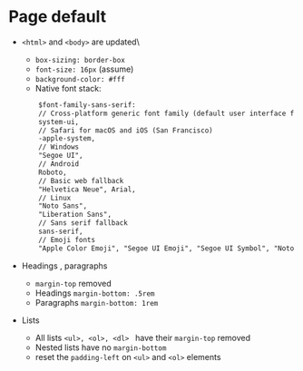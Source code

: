 # Page default

- `<html>` and `<body>` are updated\
    - `box-sizing: border-box`
    - `font-size: 16px` (assume)
    - `background-color: #fff`
    - Native font stack:
    ```html
        $font-family-sans-serif:
        // Cross-platform generic font family (default user interface font)
        system-ui,
        // Safari for macOS and iOS (San Francisco)
        -apple-system,
        // Windows
        "Segoe UI",
        // Android
        Roboto,
        // Basic web fallback
        "Helvetica Neue", Arial,
        // Linux
        "Noto Sans",
        "Liberation Sans",
        // Sans serif fallback
        sans-serif,
        // Emoji fonts
        "Apple Color Emoji", "Segoe UI Emoji", "Segoe UI Symbol", "Noto Color Emoji" !default;
    ```

- Headings , paragraphs
    - `margin-top` removed
    - Headings `margin-bottom: .5rem`
    - Paragraphs `margin-bottom: 1rem`

- Lists 
    - All lists `<ul>, <ol>, <dl> ` have their `margin-top` removed
    - Nested lists have no `margin-bottom`
    - reset the `padding-left` on `<ul>` and `<ol>` elements
